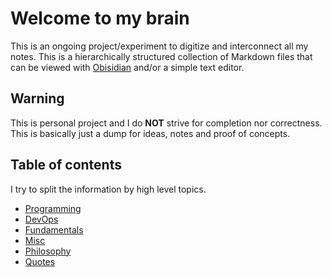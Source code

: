# Welcome to my brain
This is an ongoing project/experiment to digitize and interconnect all my notes.  This is a hierarchically structured collection of Markdown files that can be viewed with [Obisidian](http://obsidian.md) and/or a simple text editor.

## Warning
This is personal project and I do **NOT** strive for completion nor correctness. This is basically just a dump for ideas, notes and proof of concepts.

## Table of contents
I try to split the information by high level topics. 

- [Programming](./programming/Programming.md)
- [DevOps](./devops/DevOps.md)
- [Fundamentals](./fundamentals/Fundamentals.md)
- [Misc](misc/Misc.md)
- [Philosophy](./philosophy)
- [Quotes](./Quotes/Qoutes.md)
